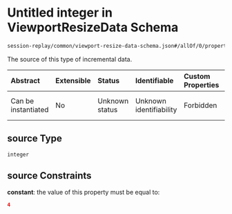 # Untitled integer in ViewportResizeData Schema

```txt
session-replay/common/viewport-resize-data-schema.json#/allOf/0/properties/source
```

The source of this type of incremental data.

| Abstract            | Extensible | Status         | Identifiable            | Custom Properties | Additional Properties | Access Restrictions | Defined In                                                                                                                 |
| :------------------ | :--------- | :------------- | :---------------------- | :---------------- | :-------------------- | :------------------ | :------------------------------------------------------------------------------------------------------------------------- |
| Can be instantiated | No         | Unknown status | Unknown identifiability | Forbidden         | Allowed               | Read only           | [viewport-resize-data-schema.json\*](../out/session-replay/common/viewport-resize-data-schema.json "open original schema") |

## source Type

`integer`

## source Constraints

**constant**: the value of this property must be equal to:

```json
4
```
